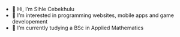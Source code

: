 - 👋 Hi, I’m Sihle Cebekhulu
- 👀 I’m interested in programming websites, mobile apps and game developement 
- 🌱 I’m currently tudying a BSc in Applied Mathematics

<!---
SihleR/SihleR is a ✨ special ✨ repository because its `README.md` (this file) appears on your GitHub profile.
You can click the Preview link to take a look at your changes.
--->
